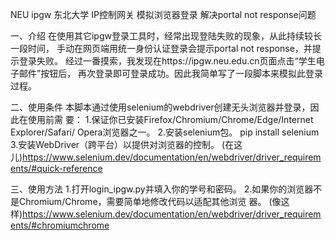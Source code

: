 NEU ipgw 东北大学 IP控制网关 模拟浏览器登录 解决portal not response问题

一、介绍
    在使用其它ipgw登录工具时，经常出现登陆失败的现象，从此持续较长一段时间，
手动在网页端用统一身份认证登录会提示portal not response，并提示登录失败。
经过一番摸索，我发现在https://ipgw.neu.edu.cn页面点击“学生电子邮件”按钮后，
再次登录即可登录成功。因此我简单写了一段脚本来模拟此登录过程。

二、使用条件
    本脚本通过使用selenium的webdriver创建无头浏览器并登录，因此在使用前需
要：
    1.保证你已安装Firefox/Chromium/Chrome/Edge/Internet Explorer/Safari/
Opera浏览器之一。
    2.安装selenium包。
      pip install selenium
    3.安装WebDriver（跨平台）以提供对浏览器的控制。
      (在这儿)https://www.selenium.dev/documentation/en/webdriver/driver_requirements/#quick-reference

三、使用方法
    1.打开login_ipgw.py并填入你的学号和密码。
    2.如果你的浏览器不是Chromium/Chrome，需要简单地修改代码以适配其他浏览
器。
      (像这样)https://www.selenium.dev/documentation/en/webdriver/driver_requirements/#chromiumchrome
